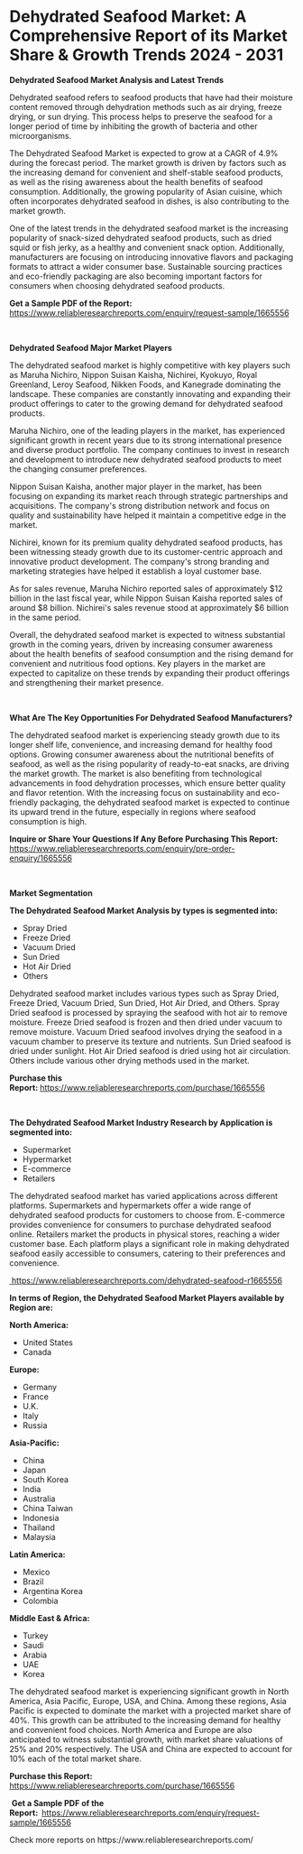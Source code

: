 <p><h1>Dehydrated Seafood Market: A Comprehensive Report of its Market Share & Growth Trends 2024 - 2031</h1></p><p><strong>Dehydrated Seafood Market Analysis and Latest Trends</strong></p>
<p><p>Dehydrated seafood refers to seafood products that have had their moisture content removed through dehydration methods such as air drying, freeze drying, or sun drying. This process helps to preserve the seafood for a longer period of time by inhibiting the growth of bacteria and other microorganisms.</p><p>The Dehydrated Seafood Market is expected to grow at a CAGR of 4.9% during the forecast period. The market growth is driven by factors such as the increasing demand for convenient and shelf-stable seafood products, as well as the rising awareness about the health benefits of seafood consumption. Additionally, the growing popularity of Asian cuisine, which often incorporates dehydrated seafood in dishes, is also contributing to the market growth.</p><p>One of the latest trends in the dehydrated seafood market is the increasing popularity of snack-sized dehydrated seafood products, such as dried squid or fish jerky, as a healthy and convenient snack option. Additionally, manufacturers are focusing on introducing innovative flavors and packaging formats to attract a wider consumer base. Sustainable sourcing practices and eco-friendly packaging are also becoming important factors for consumers when choosing dehydrated seafood products.</p></p>
<p><strong>Get a Sample PDF of the Report:&nbsp;</strong> <a href="https://www.reliableresearchreports.com/enquiry/request-sample/1665556">https://www.reliableresearchreports.com/enquiry/request-sample/1665556</a></p>
<p>&nbsp;</p>
<p><strong>Dehydrated Seafood Major Market Players</strong></p>
<p><p>The dehydrated seafood market is highly competitive with key players such as Maruha Nichiro, Nippon Suisan Kaisha, Nichirei, Kyokuyo, Royal Greenland, Leroy Seafood, Nikken Foods, and Kanegrade dominating the landscape. These companies are constantly innovating and expanding their product offerings to cater to the growing demand for dehydrated seafood products.</p><p>Maruha Nichiro, one of the leading players in the market, has experienced significant growth in recent years due to its strong international presence and diverse product portfolio. The company continues to invest in research and development to introduce new dehydrated seafood products to meet the changing consumer preferences.</p><p>Nippon Suisan Kaisha, another major player in the market, has been focusing on expanding its market reach through strategic partnerships and acquisitions. The company's strong distribution network and focus on quality and sustainability have helped it maintain a competitive edge in the market.</p><p>Nichirei, known for its premium quality dehydrated seafood products, has been witnessing steady growth due to its customer-centric approach and innovative product development. The company's strong branding and marketing strategies have helped it establish a loyal customer base.</p><p>As for sales revenue, Maruha Nichiro reported sales of approximately $12 billion in the last fiscal year, while Nippon Suisan Kaisha reported sales of around $8 billion. Nichirei's sales revenue stood at approximately $6 billion in the same period.</p><p>Overall, the dehydrated seafood market is expected to witness substantial growth in the coming years, driven by increasing consumer awareness about the health benefits of seafood consumption and the rising demand for convenient and nutritious food options. Key players in the market are expected to capitalize on these trends by expanding their product offerings and strengthening their market presence.</p></p>
<p>&nbsp;</p>
<p><strong>What Are The Key Opportunities For Dehydrated Seafood Manufacturers?</strong></p>
<p><p>The dehydrated seafood market is experiencing steady growth due to its longer shelf life, convenience, and increasing demand for healthy food options. Growing consumer awareness about the nutritional benefits of seafood, as well as the rising popularity of ready-to-eat snacks, are driving the market growth. The market is also benefiting from technological advancements in food dehydration processes, which ensure better quality and flavor retention. With the increasing focus on sustainability and eco-friendly packaging, the dehydrated seafood market is expected to continue its upward trend in the future, especially in regions where seafood consumption is high.</p></p>
<p><strong>Inquire or Share Your Questions If Any Before Purchasing This Report:</strong> <a href="https://www.reliableresearchreports.com/enquiry/pre-order-enquiry/1665556">https://www.reliableresearchreports.com/enquiry/pre-order-enquiry/1665556</a></p>
<p>&nbsp;</p>
<p><strong>Market Segmentation</strong></p>
<p><strong>The Dehydrated Seafood Market Analysis by types is segmented into:</strong></p>
<p><ul><li>Spray Dried</li><li>Freeze Dried</li><li>Vacuum Dried</li><li>Sun Dried</li><li>Hot Air Dried</li><li>Others</li></ul></p>
<p><p>Dehydrated seafood market includes various types such as Spray Dried, Freeze Dried, Vacuum Dried, Sun Dried, Hot Air Dried, and Others. Spray Dried seafood is processed by spraying the seafood with hot air to remove moisture. Freeze Dried seafood is frozen and then dried under vacuum to remove moisture. Vacuum Dried seafood involves drying the seafood in a vacuum chamber to preserve its texture and nutrients. Sun Dried seafood is dried under sunlight. Hot Air Dried seafood is dried using hot air circulation. Others include various other drying methods used in the market.</p></p>
<p><strong>Purchase this Report:&nbsp;</strong><a href="https://www.reliableresearchreports.com/purchase/1665556">https://www.reliableresearchreports.com/purchase/1665556</a></p>
<p>&nbsp;</p>
<p><strong>The Dehydrated Seafood Market Industry Research by Application is segmented into:</strong></p>
<p><ul><li>Supermarket</li><li>Hypermarket</li><li>E-commerce</li><li>Retailers</li></ul></p>
<p><p>The dehydrated seafood market has varied applications across different platforms. Supermarkets and hypermarkets offer a wide range of dehydrated seafood products for customers to choose from. E-commerce provides convenience for consumers to purchase dehydrated seafood online. Retailers market the products in physical stores, reaching a wider customer base. Each platform plays a significant role in making dehydrated seafood easily accessible to consumers, catering to their preferences and convenience.</p></p>
<p><a href="https://www.reliableresearchreports.com/dehydrated-seafood-r1665556">&nbsp;https://www.reliableresearchreports.com/dehydrated-seafood-r1665556</a></p>
<p><strong>In terms of Region, the Dehydrated Seafood Market Players available by Region are:</strong></p>
<p>
    <p> <strong> North America: </strong>
        <ul>
            <li>United States</li>
            <li>Canada</li>
        </ul>
        </p> 
    <p> <strong> Europe: </strong>
        <ul>
            <li>Germany</li>
            <li>France</li>
            <li>U.K.</li>
            <li>Italy</li>
            <li>Russia</li>
        </ul>
        </p> 
    <p> <strong> Asia-Pacific: </strong>
        <ul>
            <li>China</li>
            <li>Japan</li>
            <li>South Korea</li>
            <li>India</li>
            <li>Australia</li>
            <li>China Taiwan</li>
            <li>Indonesia</li>
            <li>Thailand</li>
            <li>Malaysia</li>
        </ul>
        </p> 
    <p> <strong> Latin America: </strong>
        <ul>
            <li>Mexico</li>
            <li>Brazil</li>
            <li>Argentina Korea</li>
            <li>Colombia</li>
        </ul>
        </p> 
    <p> <strong> Middle East & Africa: </strong>
        <ul>
            <li>Turkey</li>
            <li>Saudi</li>
            <li>Arabia</li>
            <li>UAE</li>
            <li>Korea</li>
        </ul>
    </p>
    </p>
<p><p>The dehydrated seafood market is experiencing significant growth in North America, Asia Pacific, Europe, USA, and China. Among these regions, Asia Pacific is expected to dominate the market with a projected market share of 40%. This growth can be attributed to the increasing demand for healthy and convenient food choices. North America and Europe are also anticipated to witness substantial growth, with market share valuations of 25% and 20% respectively. The USA and China are expected to account for 10% each of the total market share.</p></p>
<p><strong>Purchase this Report: </strong><a href="https://www.reliableresearchreports.com/purchase/1665556">https://www.reliableresearchreports.com/purchase/1665556</a></p>
<p>&nbsp;<strong>Get a Sample PDF of the Report:&nbsp;&nbsp;</strong><a href="https://www.reliableresearchreports.com/enquiry/request-sample/1665556">https://www.reliableresearchreports.com/enquiry/request-sample/1665556</a></p>
<p><strong></strong></p>
<p>Check more reports on https://www.reliableresearchreports.com/</p>